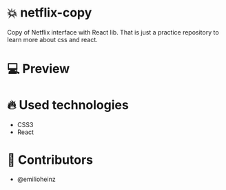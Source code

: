 # :boom: netflix-copy
Copy of Netflix interface with React lib. That is just a practice repository to learn more about css and react.

# :computer: Preview

# :fire: Used technologies
- CSS3
- React

# :man: Contributors 
- @emilioheinz
